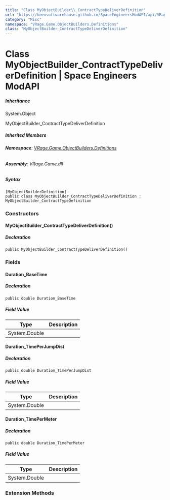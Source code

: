 ```yaml
---
title: "Class MyObjectBuilder\\_ContractTypeDeliverDefinition"
url: "https://keensoftwarehouse.github.io/SpaceEngineersModAPI/api/VRage.Game.ObjectBuilders.Definitions.MyObjectBuilder_ContractTypeDeliverDefinition.html"
category: "Misc"
namespace: "VRage.Game.ObjectBuilders.Definitions"
class: "MyObjectBuilder_ContractTypeDeliverDefinition"
---
```


# Class MyObjectBuilder\_ContractTypeDeliverDefinition | Space Engineers ModAPI

##### Inheritance

System.Object

MyObjectBuilder\_ContractTypeDeliverDefinition

##### Inherited Members

###### **Namespace**: [VRage.Game.ObjectBuilders.Definitions](https://keensoftwarehouse.github.io/SpaceEngineersModAPI/api/VRage.Game.ObjectBuilders.Definitions.html)

###### **Assembly**: VRage.Game.dll

##### Syntax

```
[MyObjectBuilderDefinition]
public class MyObjectBuilder_ContractTypeDeliverDefinition : MyObjectBuilder_ContractTypeDefinition
```

### Constructors

#### MyObjectBuilder\_ContractTypeDeliverDefinition()

##### Declaration

```
public MyObjectBuilder_ContractTypeDeliverDefinition()
```

### Fields

#### Duration\_BaseTime

##### Declaration

```
public double Duration_BaseTime
```

##### Field Value

| Type | Description |
| --- | --- |
| System.Double |     |

#### Duration\_TimePerJumpDist

##### Declaration

```
public double Duration_TimePerJumpDist
```

##### Field Value

| Type | Description |
| --- | --- |
| System.Double |     |

#### Duration\_TimePerMeter

##### Declaration

```
public double Duration_TimePerMeter
```

##### Field Value

| Type | Description |
| --- | --- |
| System.Double |     |

### Extension Methods